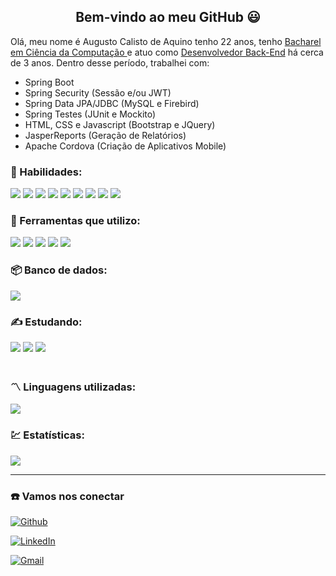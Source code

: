 <h2 align="center"> Bem-vindo ao meu GitHub 😃 </h2>

<p> 
Olá, meu nome é Augusto Calisto de Aquino tenho 22 anos, tenho <u> Bacharel em Ciência da Computação </u> e atuo como <u>Desenvolvedor Back-End</u> há cerca de 3 anos. Dentro desse período, trabalhei com:

- Spring Boot
- Spring Security (Sessão e/ou JWT)
- Spring Data JPA/JDBC (MySQL e Firebird)
- Spring Testes (JUnit e Mockito)
- HTML, CSS e Javascript (Bootstrap e JQuery)
- JasperReports (Geração de Relatórios)
- Apache Cordova (Criação de Aplicativos Mobile)
</p>

### 🔨 Habilidades:

<div>
    <span> 
        <img src="https://img.shields.io/badge/Java-orange?style=for-the-badge&logo=openjdk&logoColor=white"/>
        <img src="https://img.shields.io/badge/Spring Boot-6DB33F?style=for-the-badge&logo=spring&logoColor=white"/>
        <img src="https://img.shields.io/badge/-HTML-E34F26?style=for-the-badge&logo=html5&logoColor=white"/>
        <img src="https://img.shields.io/badge/CSS3-1572B6?style=for-the-badge&logo=css3&logoColor=white"/>
        <img src="https://img.shields.io/badge/-Git-red?style=for-the-badge&logo=Git&logoColor=white"/>
        <img src="https://img.shields.io/badge/-Javascript-yellow?style=for-the-badge&logo=Javascript&logoColor=white"/>
        <img src="https://img.shields.io/badge/-Thymeleaf-darkgreen?style=for-the-badge&logo=Thymeleaf&logoColor=white"/>
        <img src="https://img.shields.io/badge/-Bootstrap-purple?style=for-the-badge&logo=Bootstrap&logoColor=white"/>
        <img src="https://img.shields.io/badge/Vue.js-35495E?style=for-the-badge&logo=vuedotjs&logoColor=4FC08D"/>
    </span>
</div>
        
### 🧰 Ferramentas que utilizo:
<div>
    <span>
        <img src="https://img.shields.io/badge/Trello-0052CC?style=for-the-badge&logo=Trello"/>
        <img src="https://img.shields.io/badge/Eclipse-2C2255?style=for-the-badge&logo=eclipse&logoColor=white"/>
        <img src="https://img.shields.io/badge/Postman-FF6C37?style=for-the-badge&logo=Postman&logoColor=white"/>
        <img src="https://img.shields.io/badge/VSCode-0078D4?style=for-the-badge&logo=visual%20studio%20code&logoColor=white"/>
        <img src="https://img.shields.io/badge/Dbeaver-372923?style=for-the-badge&logo=dbeaver&logoColor=white"/>
    </span>
</div>
    
### 📦 Banco de dados:
<div>
    <span>
        <img src="https://img.shields.io/badge/-MySQL-blue?style=for-the-badge&logo=MySQL&logoColor=white"/>
    </span>
</div>

### ✍️ Estudando:

<div>
    <span>
        <img src="https://img.shields.io/badge/Angular-ff0000?style=for-the-badge&logo=Angular&logoColor=white%22/%3E"/>
        <img src="https://img.shields.io/badge/JUnit-25A162?style=for-the-badge&logo=jUnit5&logoColor=white"/>
        <img src="https://img.shields.io/badge/Linux-FCC624?style=for-the-badge&logo=linux&logoColor=black"/>
    </span>
</div> <br/>
       
<h3> 〽️ Linguagens utilizadas: </h3>            
<img src="https://github-readme-stats.vercel.app/api/top-langs/?username=Augusto-Calisto&theme=blue-green"/>

<h3> 💹 Estatísticas: </h3>            
<img src="https://github-readme-stats.vercel.app/api?username=augusto-calisto&show_icons=true&theme=merko"/>
        
<hr/>

### ☎️ Vamos nos conectar
[![Github](https://img.shields.io/badge/Github-000?style=for-the-badge&logo=Github)](https://github.com/Augusto-Calisto)

[![LinkedIn](https://img.shields.io/badge/LinkedIn-blue?style=for-the-badge&logo=LinkedIn)](https://br.linkedin.com/in/augusto-calisto-27b899195)

[![Gmail](https://img.shields.io/badge/Gmail-fff?style=for-the-badge&logo=Gmail)](mailto:augustoaquino007@gmail.com)
